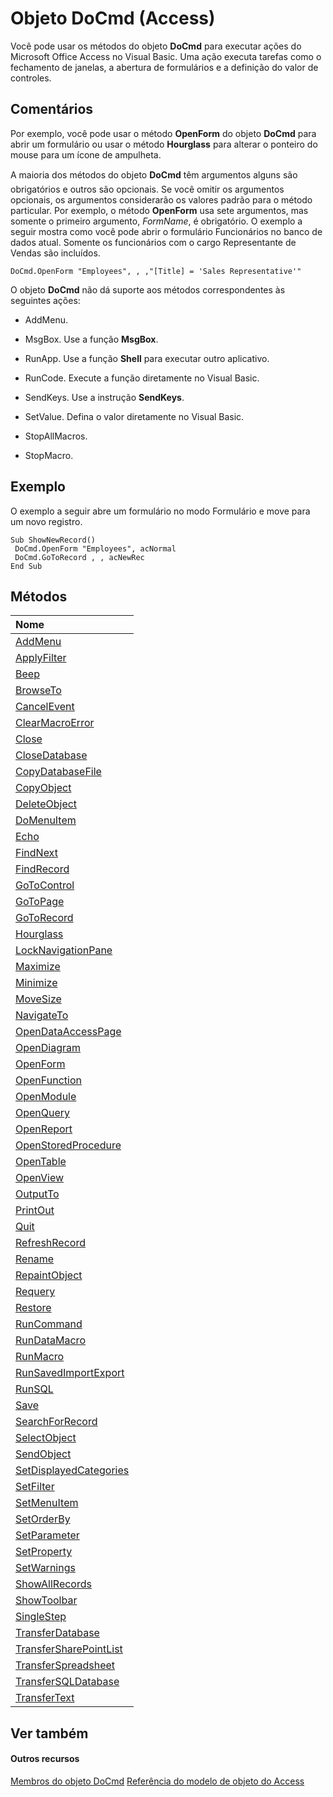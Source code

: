 
# Objeto DoCmd (Access)

Você pode usar os métodos do objeto  **DoCmd** para executar ações do Microsoft Office Access no Visual Basic. Uma ação executa tarefas como o fechamento de janelas, a abertura de formulários e a definição do valor de controles.


## Comentários

Por exemplo, você pode usar o método  **OpenForm** do objeto **DoCmd** para abrir um formulário ou usar o método **Hourglass** para alterar o ponteiro do mouse para um ícone de ampulheta.

A maioria dos métodos do objeto  **DoCmd** têm argumentos  alguns são obrigatórios e outros são opcionais. Se você omitir os argumentos opcionais, os argumentos considerarão os valores padrão para o método particular. Por exemplo, o método **OpenForm** usa sete argumentos, mas somente o primeiro argumento, _FormName_, é obrigatório. O exemplo a seguir mostra como você pode abrir o formulário Funcionários no banco de dados atual. Somente os funcionários com o cargo Representante de Vendas são incluídos.




```
DoCmd.OpenForm "Employees", , ,"[Title] = 'Sales Representative'"
```

O objeto  **DoCmd** não dá suporte aos métodos correspondentes às seguintes ações:


- AddMenu.
    
- MsgBox. Use a função  **MsgBox**.
    
- RunApp. Use a função  **Shell** para executar outro aplicativo.
    
- RunCode. Execute a função diretamente no Visual Basic.
    
- SendKeys. Use a instrução  **SendKeys**.
    
- SetValue. Defina o valor diretamente no Visual Basic.
    
- StopAllMacros.
    
- StopMacro.
    

## Exemplo

O exemplo a seguir abre um formulário no modo Formulário e move para um novo registro.


```
Sub ShowNewRecord() 
 DoCmd.OpenForm "Employees", acNormal 
 DoCmd.GoToRecord , , acNewRec 
End Sub
```


## Métodos



|**Nome**|
|:-----|
|[AddMenu](d2db2143-fd15-56b3-ee99-b895bc6b21f8.md)|
|[ApplyFilter](926c7135-131b-1a7c-465b-a9b2ed71cd7b.md)|
|[Beep](822a565d-89d9-fdc1-eb01-b8535e363714.md)|
|[BrowseTo](7cfd2cc5-ad2d-4bf8-ed90-1fb6adf1890a.md)|
|[CancelEvent](f8c0d2ff-9bf3-09d5-d15b-d3134bb6df80.md)|
|[ClearMacroError](2784bfc8-f61a-a461-e067-640a4244436d.md)|
|[Close](3fdb2fa2-31d8-baf7-89f3-f9ef330280b3.md)|
|[CloseDatabase](0150a029-176c-7385-71ee-0d76d6fb9ca3.md)|
|[CopyDatabaseFile](15a820d9-fbcb-d803-d58a-5718924e6c73.md)|
|[CopyObject](003e5b47-f8a2-2b6a-5e0c-7fb3e87b3258.md)|
|[DeleteObject](8e59c5a8-89bd-0d90-9fd1-a1178c73c1c1.md)|
|[DoMenuItem](b897bfdb-7f03-2b42-2bfd-219a2f4aa21b.md)|
|[Echo](519b4fe7-ff48-7ab3-3117-43da2278aa66.md)|
|[FindNext](7edd2936-85d2-27f1-e72e-2408338fa740.md)|
|[FindRecord](dc48bc3d-5408-40a8-509b-e52b48b26187.md)|
|[GoToControl](2b51231d-f6a4-4891-d49d-bedb68f85b04.md)|
|[GoToPage](37fe25b3-85b2-f681-acfd-96dab039e58f.md)|
|[GoToRecord](5494b6fc-112f-e944-9072-873b00271ab1.md)|
|[Hourglass](e032e879-6ce4-982d-08cb-f9622c000b11.md)|
|[LockNavigationPane](64b44d9b-4cbd-182c-9bfb-89b4ca04dbf9.md)|
|[Maximize](6b1103f5-07b8-fbcf-ff7e-ccbfd6945768.md)|
|[Minimize](fa29ccaa-9d61-c5c3-fc32-f53a5d96ff05.md)|
|[MoveSize](8fe8fc60-023e-26ce-c11a-2c29ffc21fbb.md)|
|[NavigateTo](27a6e4ee-1c03-2652-3c5a-73c45f3109df.md)|
|[OpenDataAccessPage](130dcb88-e3e6-25a6-186c-bf541d114169.md)|
|[OpenDiagram](a9736e57-eb82-77d7-c57a-8c793333392a.md)|
|[OpenForm](a1c9d3a9-2af8-c30a-acb0-6428c70dcdb0.md)|
|[OpenFunction](56168394-9e83-f620-8b5e-680e824ec941.md)|
|[OpenModule](3d0b1599-6f52-e369-55e4-7fdc1c370953.md)|
|[OpenQuery](3ea20a28-8dd4-e54c-831b-e7e5444aa793.md)|
|[OpenReport](3c08755a-5116-f085-d498-725dc12e62f1.md)|
|[OpenStoredProcedure](90e229f9-072a-8d41-4c9b-363501770c8c.md)|
|[OpenTable](6461c8c1-7452-f812-8914-e46406c58eae.md)|
|[OpenView](8d2970dd-9a06-f917-04da-850b085126dd.md)|
|[OutputTo](2a21a7c3-0846-cbec-d5dd-a1648f705557.md)|
|[PrintOut](3b7c1ab7-1a60-cab3-2d4e-c95d6b5bd4aa.md)|
|[Quit](2644084a-fd24-6271-7679-46c5f1b206d5.md)|
|[RefreshRecord](2707cdf2-7458-7ef2-8c20-26fed3eda3ce.md)|
|[Rename](c9286727-a172-b7c5-c8b4-6e63012db98a.md)|
|[RepaintObject](6def040f-ae34-ce49-d3a0-786ad09bdc20.md)|
|[Requery](6869c39f-b43f-ad83-4140-67b763342605.md)|
|[Restore](455c2589-6d1a-aa87-d338-37bcb0abe608.md)|
|[RunCommand](5d4a4a3c-cea0-7f2c-8af7-51b65f7bdcf8.md)|
|[RunDataMacro](e95b7a8e-a502-67c6-1941-dd5a06c08ef7.md)|
|[RunMacro](2abb0056-3f8a-337b-307f-6d653aa2b963.md)|
|[RunSavedImportExport](cb0ade9a-5cd4-1225-5231-8266fdfb3690.md)|
|[RunSQL](5d61f75a-b220-cc2c-edea-51a6d4f9f106.md)|
|[Save](7e01f370-36c9-9f4d-b506-61bc8886ee18.md)|
|[SearchForRecord](eb7a82b0-1ecb-cbfe-94b0-e2d6742de8b4.md)|
|[SelectObject](def1bac5-57b1-0b2c-d39a-f0c10962880c.md)|
|[SendObject](881004c6-2dd7-55f1-2a16-2d28034125a8.md)|
|[SetDisplayedCategories](ae2290c3-43ff-c19d-63f8-41427aacd9ce.md)|
|[SetFilter](98c3e202-8581-2215-7fb2-4a006a97d38f.md)|
|[SetMenuItem](690263c1-5e0f-54cd-1032-b2f718d82075.md)|
|[SetOrderBy](020fde6d-4809-79f6-3da5-fc5f6a315a83.md)|
|[SetParameter](55e64bab-1c5e-9da0-5425-c8ed7b0bb1c2.md)|
|[SetProperty](32347eb6-115d-36c5-4c18-eab7e7422b78.md)|
|[SetWarnings](fe8cbd54-fa63-4057-8ea2-da9ba79ed1a6.md)|
|[ShowAllRecords](765ead1a-d626-3a54-1831-1490fc8daacc.md)|
|[ShowToolbar](63663cc5-a591-c847-25c8-25777cf7806a.md)|
|[SingleStep](fa355661-9605-9477-15f6-10f0a163ba67.md)|
|[TransferDatabase](7eff4d0c-f660-72db-ee99-b6a3158f01de.md)|
|[TransferSharePointList](9cbd8de6-dc1a-47b0-c1f4-62959a66faf4.md)|
|[TransferSpreadsheet](0349d8e0-9363-0eda-4efb-a73c9e643823.md)|
|[TransferSQLDatabase](d6a88496-9137-b190-8357-316fd580a036.md)|
|[TransferText](e59f26dc-2df8-8d87-b73d-f3004eed0719.md)|

## Ver também


#### Outros recursos


[Membros do objeto DoCmd](3e7ade9e-86e4-0751-188b-5d31c9101651.md)
[Referência do modelo de objeto do Access](http://msdn.microsoft.com/library/2de134a4-6c5c-d2a3-8377-f4dd973ba650%28Office.15%29.aspx)
